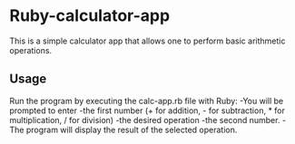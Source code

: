# Ruby-calculator-app
This is a simple calculator app that allows one to perform basic arithmetic operations.

## Usage
Run the program by executing the calc-app.rb file with Ruby:
  -You will be prompted to enter 
      -the first number (+ for addition, - for subtraction, * for multiplication, / for division)
      -the desired operation
      -the second number.
  -The program will display the result of the selected operation.

